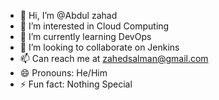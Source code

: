 - 👋 Hi, I’m @Abdul zahad
- 👀 I’m interested in Cloud Computing
- 🌱 I’m currently learning DevOps
- 💞️ I’m looking to collaborate on Jenkins
- 📫 Can reach me at zahedsalman@gmail.com
- 😄 Pronouns: He/Him
- ⚡ Fun fact: Nothing Special 

<!---
Aztech1997/Aztech1997 is a ✨ special ✨ repository because its `README.md` (this file) appears on your GitHub profile.
You can click the Preview link to take a look at your changes.
--->
